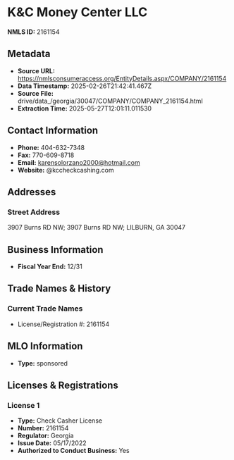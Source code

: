 # K&C Money Center LLC

**NMLS ID:** 2161154

## Metadata
- **Source URL:** https://nmlsconsumeraccess.org/EntityDetails.aspx/COMPANY/2161154
- **Data Timestamp:** 2025-02-26T21:42:41.467Z
- **Source File:** drive/data_/georgia/30047/COMPANY/COMPANY_2161154.html
- **Extraction Time:** 2025-05-27T12:01:11.011530

## Contact Information
- **Phone:** 404-632-7348
- **Fax:** 770-609-8718
- **Email:** karensolorzano2000@hotmail.com
- **Website:** @kccheckcashing.com

## Addresses
### Street Address
3907 Burns RD NW; 3907 Burns RD NW; LILBURN, GA 30047

## Business Information
- **Fiscal Year End:** 12/31

## Trade Names & History
### Current Trade Names
- License/Registration #: 2161154

## MLO Information
- **Type:** sponsored

## Licenses & Registrations

### License 1
- **Type:** Check Casher License
- **Number:** 2161154
- **Regulator:** Georgia
- **Issue Date:** 05/17/2022
- **Authorized to Conduct Business:** Yes
